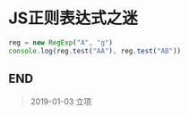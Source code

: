 # JS正则表达式之迷

``` javascript
reg = new RegExp("A", "g")
console.log(reg.test("AA"), reg.test("AB"))
```

## END

>   2019-01-03   立项
